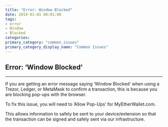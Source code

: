 ```yaml
---
title: "Error: Window Blocked"
date: 2019-01-01 00:01:00
tags:
- error
- Window
- Blocked
categories:
primary_category: "common_issues"
primary_category_display_name: "Common Issues"
---
```


## Error: ‘Window Blocked’
***

If you are getting an error message saying ‘Window Blocked’ when using a Trezor, Ledger, or MetaMask to confirm a transaction, this is because you are blocking pop-ups with the browser. 

To fix this issue, you will need to ‘Allow Pop-Ups’ for MyEtherWallet.com.

This allows information to safely be sent to your device/extension so that the transaction can be signed and safely sent via our infrastructure.
